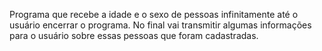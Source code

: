 Programa que recebe a idade e o sexo de pessoas infinitamente até o usuário encerrar o programa. No final vai transmitir algumas informações para o usuário sobre essas pessoas que foram cadastradas.
